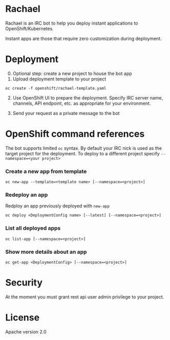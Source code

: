 Rachael
===

Rachael is an IRC bot to help you deploy instant applications to OpenShift/Kubernetes.

Instant apps are those that require zero customization during deployment.

Deployment
===
0. Optional step: create a new project to house the bot app
1. Upload deployment template to your project

 ```
 oc create -f openshift/rachael-template.yaml
 ```
2. Use OpenShift UI to prepare the deployment.  Specify IRC server name, channels,  API endpoint, etc. as appropriate for your environment.

3. Send your request as a private message to the bot

OpenShift command references
===

The bot supports limited `oc` syntax.  By default your IRC nick is used as the target project for the deployment.  To deploy to a different project specify `--namespace=<your project>`

### Create a new app from template

 ```
 oc new-app --template=<template name> [--namespace=<project>]
  ```
### Redeploy an app

 Redploy an app previously deployed with `new-app`
 ```
 oc deploy <DeploymentConfig name> [--latest] [--namespace=<project>]
 ```
 
### List all deployed apps
 
 ```
 oc list-app [--namespace=<project>]
 ```
 
 ### Show more details about an app
 ```
 oc get-app <DeploymentConfig> [--namespace=<project>]
 ```
 
Security
===
 At the moment you must grant rest api user admin privilege to your project.

License
===
 Apache version 2.0
